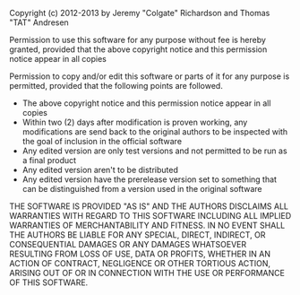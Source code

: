 Copyright (c) 2012-2013 by Jeremy "Colgate" Richardson and Thomas "TAT" Andresen

Permission to use this software for any purpose without fee is hereby granted, provided that the above copyright notice and this permission notice appear in all copies

Permission to copy and/or edit this software or parts of it for any purpose is permitted, provided that the following points are followed.
- The above copyright notice and this permission notice appear in all copies
- Within two (2) days after modification is proven working, any modifications are send back to the original authors to be inspected with the goal of inclusion in the official software
- Any edited version are only test versions and not permitted to be run as a final product
- Any edited version aren't to be distributed
- Any edited version have the prerelease version set to something that can be distinguished from a version used in the original software

THE SOFTWARE IS PROVIDED "AS IS" AND THE AUTHORS DISCLAIMS ALL WARRANTIES WITH REGARD TO THIS SOFTWARE INCLUDING ALL IMPLIED WARRANTIES OF MERCHANTABILITY AND FITNESS. IN NO EVENT SHALL THE AUTHORS BE LIABLE FOR ANY SPECIAL, DIRECT, INDIRECT, OR CONSEQUENTIAL DAMAGES OR ANY DAMAGES WHATSOEVER RESULTING FROM LOSS OF USE, DATA OR PROFITS, WHETHER IN AN ACTION OF CONTRACT, NEGLIGENCE OR OTHER TORTIOUS ACTION, ARISING OUT OF OR IN CONNECTION WITH THE USE OR PERFORMANCE OF THIS SOFTWARE.